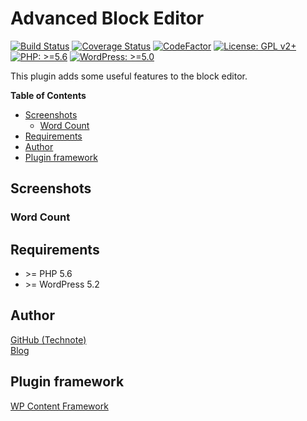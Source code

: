 # Advanced Block Editor

[![Build Status](https://travis-ci.com/technote-space/advanced-block-editor.svg?branch=master)](https://travis-ci.com/technote-space/advanced-block-editor)
[![Coverage Status](https://coveralls.io/repos/github/technote-space/advanced-block-editor/badge.svg?branch=master)](https://coveralls.io/github/technote-space/advanced-block-editor?branch=master)
[![CodeFactor](https://www.codefactor.io/repository/github/technote-space/advanced-block-editor/badge)](https://www.codefactor.io/repository/github/technote-space/advanced-block-editor)
[![License: GPL v2+](https://img.shields.io/badge/License-GPL%20v2%2B-blue.svg)](http://www.gnu.org/licenses/gpl-2.0.html)
[![PHP: >=5.6](https://img.shields.io/badge/PHP-%3E%3D5.6-orange.svg)](http://php.net/)
[![WordPress: >=5.0](https://img.shields.io/badge/WordPress-%3E%3D5.0-brightgreen.svg)](https://wordpress.org/)

This plugin adds some useful features to the block editor.

<!-- START doctoc generated TOC please keep comment here to allow auto update -->
<!-- DON'T EDIT THIS SECTION, INSTEAD RE-RUN doctoc TO UPDATE -->
**Table of Contents**

- [Screenshots](#screenshots)
  - [Word Count](#word-count)
- [Requirements](#requirements)
- [Author](#author)
- [Plugin framework](#plugin-framework)

<!-- END doctoc generated TOC please keep comment here to allow auto update -->

## Screenshots
### Word Count


## Requirements
- \>= PHP 5.6
- \>= WordPress 5.2

## Author
[GitHub (Technote)](https://github.com/technote-space)  
[Blog](https://technote.space)

## Plugin framework
[WP Content Framework](https://github.com/wp-content-framework/core)

